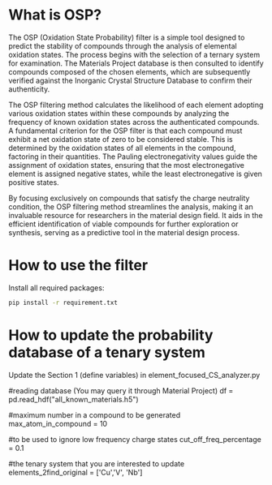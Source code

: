# What is OSP?
The OSP (Oxidation State Probability) filter is a simple tool designed to predict the stability of compounds through the analysis of elemental oxidation states. The process begins with the selection of a ternary system for examination. The Materials Project database is then consulted to identify compounds composed of the chosen elements, which are subsequently verified against the Inorganic Crystal Structure Database to confirm their authenticity.

The OSP filtering method calculates the likelihood of each element adopting various oxidation states within these compounds by analyzing the frequency of known oxidation states across the authenticated compounds. A fundamental criterion for the OSP filter is that each compound must exhibit a net oxidation state of zero to be considered stable. This is determined by the oxidation states of all elements in the compound, factoring in their quantities. The Pauling electronegativity values guide the assignment of oxidation states, ensuring that the most electronegative element is assigned negative states, while the least electronegative is given positive states.

By focusing exclusively on compounds that satisfy the charge neutrality condition, the OSP filtering method streamlines the analysis, making it an invaluable resource for researchers in the material design field. It aids in the efficient identification of viable compounds for further exploration or synthesis, serving as a predictive tool in the material design process.

# How to use the filter
Install all required packages:

```bash
pip install -r requirement.txt
```

# How to update the probability database of a tenary system
Update the Section 1 (define variables) in element_focused_CS_analyzer.py

#reading database (You may query it through Material Project)
df = pd.read_hdf("all_known_materials.h5")

#maximum number in a compound to be generated
max_atom_in_compound = 10

#to be used to ignore low frequency charge states
cut_off_freq_percentage = 0.1 

#the tenary system that you are interested to update
elements_2find_original = ['Cu','V', 'Nb']
